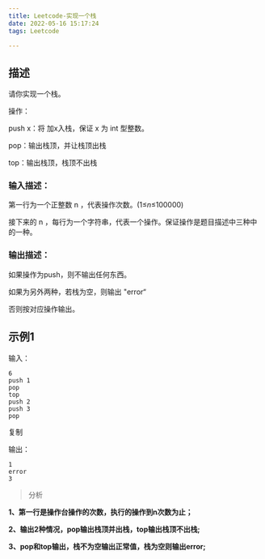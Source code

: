 ```yaml
---
title: Leetcode-实现一个栈
date: 2022-05-16 15:17:24
tags: Leetcode

---
```


## 描述

请你实现一个栈。

操作：

push x：将 加x入栈，保证 x 为 int 型整数。

pop：输出栈顶，并让栈顶出栈

top：输出栈顶，栈顶不出栈

### 输入描述：

第一行为一个正整数 n ，代表操作次数。(1≤*n*≤100000)

接下来的 n ，每行为一个字符串，代表一个操作。保证操作是题目描述中三种中的一种。

### 输出描述：

如果操作为push，则不输出任何东西。

如果为另外两种，若栈为空，则输出 "error“

否则按对应操作输出。

## 示例1

输入：

```
6
push 1
pop
top
push 2
push 3
pop
```

复制

输出：

```
1
error
3
```



> 分析

**1、第一行是操作台操作的次数，执行的操作到n次数为止；**

**2、输出2种情况，pop输出栈顶并出栈，top输出栈顶不出栈;**

**3、pop和top输出，栈不为空输出正常值，栈为空则输出error;**

